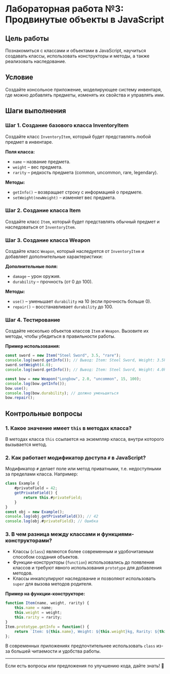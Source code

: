 # Лабораторная работа №3: Продвинутые объекты в JavaScript

## Цель работы
Познакомиться с классами и объектами в JavaScript, научиться создавать классы, использовать конструкторы и методы, а также реализовать наследование.

## Условие
Создайте консольное приложение, моделирующее систему инвентаря, где можно добавлять предметы, изменять их свойства и управлять ими.

## Шаги выполнения

### Шаг 1. Создание базового класса InventoryItem
Создайте класс `InventoryItem`, который будет представлять любой предмет в инвентаре.

**Поля класса:**
- `name` – название предмета.
- `weight` – вес предмета.
- `rarity` – редкость предмета (common, uncommon, rare, legendary).

**Методы:**
- `getInfo()` – возвращает строку с информацией о предмете.
- `setWeight(newWeight)` – изменяет вес предмета.

### Шаг 2. Создание класса Item
Создайте класс `Item`, который будет представлять обычный предмет и наследоваться от `InventoryItem`.

### Шаг 3. Создание класса Weapon
Создайте класс `Weapon`, который наследуется от `InventoryItem` и добавляет дополнительные характеристики:

**Дополнительные поля:**
- `damage` – урон оружия.
- `durability` – прочность (от 0 до 100).

**Методы:**
- `use()` – уменьшает `durability` на 10 (если прочность больше 0).
- `repair()` – восстанавливает `durability` до 100.

### Шаг 4. Тестирование
Создайте несколько объектов классов `Item` и `Weapon`. Вызовите их методы, чтобы убедиться в правильности работы.

**Пример использования:**
```javascript
const sword = new Item("Steel Sword", 3.5, "rare");
console.log(sword.getInfo()); // Вывод: Item: Steel Sword, Weight: 3.5kg, Rarity: rare
sword.setWeight(4.0);
console.log(sword.getInfo()); // Вывод: Item: Steel Sword, Weight: 4.0kg, Rarity: rare

const bow = new Weapon("Longbow", 2.0, "uncommon", 15, 100);
console.log(bow.getInfo());
bow.use();
console.log(bow.durability); // должно уменьшиться
bow.repair();
```

## Контрольные вопросы

### 1. Какое значение имеет `this` в методах класса?
В методах класса `this` ссылается на экземпляр класса, внутри которого вызывается метод.

### 2. Как работает модификатор доступа `#` в JavaScript?
Модификатор `#` делает поле или метод приватными, т.е. недоступными за пределами класса. Например:
```javascript
class Example {
    #privateField = 42;
    getPrivateField() {
        return this.#privateField;
    }
}
const obj = new Example();
console.log(obj.getPrivateField()); // 42
console.log(obj.#privateField); // Ошибка
```

### 3. В чем разница между классами и функциями-конструкторами?
- Классы (`class`) являются более современным и удобочитаемым способом создания объектов.
- Функции-конструкторы (`function`) использовались до появления классов и требуют явного использования `prototype` для добавления методов.
- Классы инкапсулируют наследование и позволяют использовать `super` для вызова методов родителя.

**Пример на функции-конструкторе:**
```javascript
function Item(name, weight, rarity) {
    this.name = name;
    this.weight = weight;
    this.rarity = rarity;
}
Item.prototype.getInfo = function() {
    return `Item: ${this.name}, Weight: ${this.weight}kg, Rarity: ${this.rarity}`;
};
```
В современных приложениях предпочтительнее использовать `class` из-за большей читаемости и удобства работы.

---
Если есть вопросы или предложения по улучшению кода, дайте знать! 🚀

